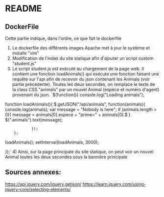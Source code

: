 # README

## **DockerFile**

Cette partie indique, dans l'ordre, ce que fait le dockerfile

1) Le dockerfile des différents images Apache met à jour le système et installe "vim"
2) Modification de l'index du site statique afin d'ajouter un script custom "student.js"
3) Le script student.js est exécuté au chargement de la page web. Il contient une fonction loadAnimals() qui exécute une fonction faisant une requête sur l'api afin de recevoir du json contenant les Animals (voir partie précédente). Toutes les deux secondes, on remplace le texte de la class CSS "animals" par un nouvel Animal (espèce et numéro d'agent) provenant du json.
`$(function(){
console.log(\"Loading animals\");

function loadAnimals(){
        $.getJSON(\"/api/animals\", function(animals){
                console.log(animals);
                var message = \"Nobody is here\";
                if (animals.length > 0){
                        message =  animals[0].espece +  \"prime=\" + animals[0].$
                }
                $(\".animals\").text(message);

                });
        };
loadAnimals();
setInterval(loadAnimals, 3000);

});`
4) Ainsi, sur la page principale du site statique, on peut voir un nouvel Animal toutes les deux secondes sous la bannière principale




## Sources annexes:
https://api.jquery.com/jquery.getjson/
https://learn.jquery.com/using-jquery-core/selecting-elements/

